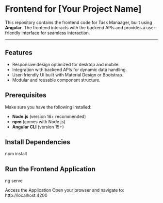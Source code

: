 # Frontend for [Your Project Name]

This repository contains the frontend code for Task Manaager, built using **Angular**. The frontend interacts with the backend APIs and provides a user-friendly interface for seamless interaction.

---

## **Features**
- Responsive design optimized for desktop and mobile.
- Integration with backend APIs for dynamic data handling.
- User-friendly UI built with Material Design or Bootstrap.
- Modular and reusable component structure.


## **Prerequisites**
Make sure you have the following installed:
- **Node.js** (version 16+ recommended)
- **npm** (comes with Node.js)
- **Angular CLI** (version 15+)

## **Install Dependencies**
npm install

## **Run the Frontend Application**
ng serve

Access the Application Open your browser and navigate to:
http://localhost:4200

